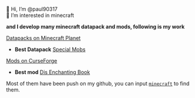 👋 Hi, I’m @paul90317  
👀 I’m interested in minecraft 

**and I develop many minecraft datapack and mods, following is my work**

[Datapacks on Minecraft Planet](https://www.planetminecraft.com/member/paul90317/)  
* **Best Datapack** [Special Mobs](https://www.planetminecraft.com/data-pack/minecraft-but-there-are-some-crazy-mobs/)  

[Mods on CurseForge](https://www.curseforge.com/minecraft/mc-mods)  

* **Best mod** [Dis Enchanting Book](https://www.curseforge.com/minecraft/mc-mods/dis-enchanting-book)

Most of them have been push on my github, you can input [`minecraft`](https://github.com/paul90317?tab=repositories&q=minecraft&type=&language=&sort=) to find them.
<!---
paul90317/paul90317 is a ✨ special ✨ repository because its `README.md` (this file) appears on your GitHub profile.
You can click the Preview link to take a look at your changes.
--->
